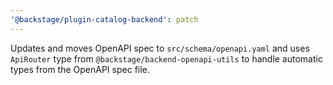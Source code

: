 ```yaml
---
'@backstage/plugin-catalog-backend': patch
---
```


Updates and moves OpenAPI spec to `src/schema/openapi.yaml` and uses `ApiRouter` type from `@backstage/backend-openapi-utils` to handle automatic types from the OpenAPI spec file.
